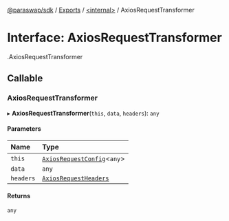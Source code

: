 [@paraswap/sdk](../README.md) / [Exports](../modules.md) / [<internal\>](../modules/internal_.md) / AxiosRequestTransformer

# Interface: AxiosRequestTransformer

[<internal>](../modules/internal_.md).AxiosRequestTransformer

## Callable

### AxiosRequestTransformer

▸ **AxiosRequestTransformer**(`this`, `data`, `headers`): `any`

#### Parameters

| Name | Type |
| :------ | :------ |
| `this` | [`AxiosRequestConfig`](internal_.AxiosRequestConfig.md)<`any`\> |
| `data` | `any` |
| `headers` | [`AxiosRequestHeaders`](../modules/internal_.md#axiosrequestheaders) |

#### Returns

`any`
